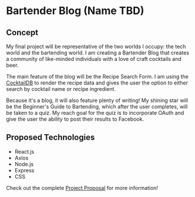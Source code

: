# Bartender Blog (Name TBD)

## Concept
My final project will be representative of the two worlds I occupy: the tech world and the bartending world. I am creating a Bartender Blog that creates a community of like-minded individuals with a love of craft cocktails and beer.

The main feature of the blog will be the Recipe Search Form. I am using the [CocktailDB](http://www.thecocktaildb.com/) to render the recipe data and gives the user the option to either search by cocktail name or recipe ingredient.

Because it's a blog, it will also feature plenty of writing! My shining star will be the Beginner's Guide to Bartending, which after the user completes, will be taken to a quiz. My reach goal for the quiz is to incorporate OAuth and give the user the ability to post their results to Facebook.

## Proposed Technologies
* React.js
* Axios
* Node.js
* Express
* CSS

Check out the complete [Project Proposal](https://github.com/sgaraicoa/turtleproject4/tree/master/project-proposal) for more information!
